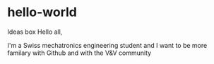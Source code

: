 # hello-world
Ideas box
Hello all,

I'm a Swiss mechatronics engineering student and I want to be more familary with Github and with the V&V community
